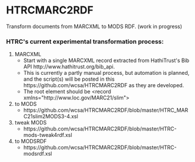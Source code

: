 # HTRCMARC2RDF
Transform documents from MARCXML to MODS RDF.  (work in progress)
### HTRC's current experimental transformation process:  
<ol>
<li>
MARCXML
	<ul>
		<li>Start with a single MARCXML record extracted from HathiTrust's Bib API http://www.hathitrust.org/bib_api.</li>
		<li>This is currently a partly manual process, but automation is planned, and the script(s) will be posted in this https://github.com/wcsa/HTRCMARC2RDF as they are developed.</li>
		<li>The root element should be &lt;record xmlns="http://www.loc.gov/MARC21/slim"></li>
	</ul>
</li>
<li>
to MODS
	<ul>
	<li>https://github.com/wcsa/HTRCMARC2RDF/blob/master/HTRC_MARC21slim2MODS3-4.xsl</li>
	</ul>
</li>
<li>
tweak MODS
	<ul>
	<li>https://github.com/wcsa/HTRCMARC2RDF/blob/master/HTRC-mods-tweak4rdf.xsl</li>
	</ul>
</li>
<li>
to MODSRDF
	<ul>
	<li>https://github.com/wcsa/HTRCMARC2RDF/blob/master/HTRC-modsrdf.xsl</li>
	</ul>
</li>
</ol>





